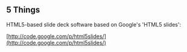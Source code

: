 ## 5 Things

HTML5-based slide deck software based on Google's 'HTML5 slides':

[http://code.google.com/p/html5slides/](http://code.google.com/p/html5slides/)
